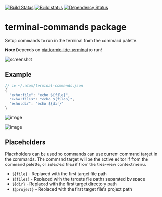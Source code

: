 [![Build Status](https://travis-ci.org/UziTech/terminal-commands.svg?branch=master)](https://travis-ci.org/UziTech/terminal-commands)
[![Build status](https://ci.appveyor.com/api/projects/status/o0h54ouxl2jtvvfm?svg=true)](https://ci.appveyor.com/project/UziTech/terminal-commands)
[![Dependency Status](https://david-dm.org/UziTech/terminal-commands.svg)](https://david-dm.org/UziTech/terminal-commands)

# terminal-commands package

Setup commands to run in the terminal from the command palette.

**Note**  Depends on [platformio-ide-terminal](https://github.com/platformio/platformio-atom-ide-terminal) to run!

![screenshot](https://user-images.githubusercontent.com/97994/36390238-fd6c8a2c-1567-11e8-8517-d4986ac2fde2.gif)

## Example

```js
// in ~/.atom/terminal-commands.json
{
  "echo:file": "echo ${file}",
  "echo:files": "echo ${files}",
  "echo:dir": "echo ${dir}"
}
```

![image](https://user-images.githubusercontent.com/97994/34899488-dde60bf4-f7be-11e7-98bd-71c8d922fa6b.png)

![image](https://user-images.githubusercontent.com/97994/34899525-1704ef86-f7bf-11e7-9088-d12d63ea2732.png)

## Placeholders

Placeholders can be used so commands can use current command target in the commands.
The command target will be the active editor if from the command palette, or selected files if from the tree-view context menu.

-   `${file}` - Replaced with the first target file path
-   `${files}` - Replaced with the targets file paths separated by space
-   `${dir}` - Replaced with the first target directory path
-   `${project}` - Replaced with the first target file's project path
